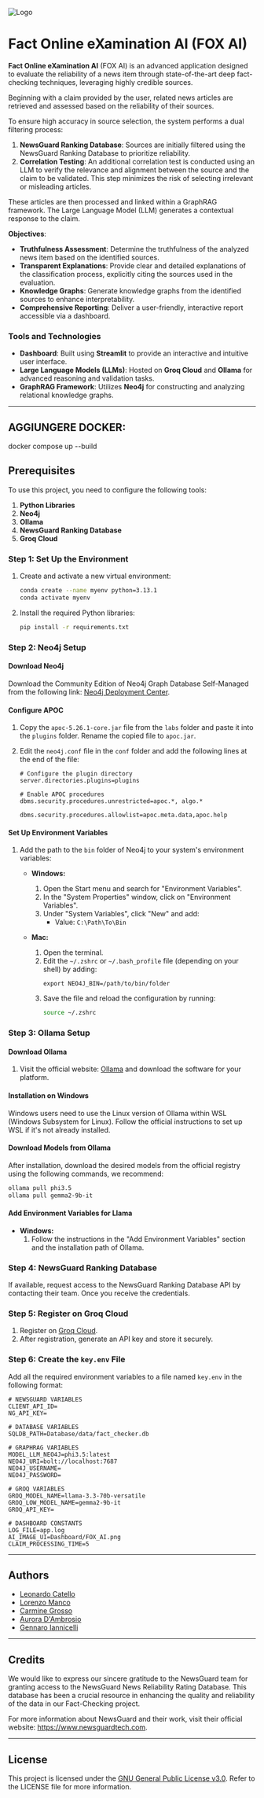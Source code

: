 ![Logo](assets/Logo.png)

# Fact Online eXamination AI (FOX AI)

**Fact Online eXamination AI** (FOX AI) is an advanced application designed to evaluate the reliability of a news item through state-of-the-art deep fact-checking techniques, leveraging highly credible sources.

Beginning with a claim provided by the user, related news articles are retrieved and assessed based on the reliability of their sources. 

To ensure high accuracy in source selection, the system performs a dual filtering process:

1. **NewsGuard Ranking Database**: Sources are initially filtered using the NewsGuard Ranking Database to prioritize reliability.
2. **Correlation Testing**: An additional correlation test is conducted using an LLM to verify the relevance and alignment between the source and the claim to be validated. This step minimizes the risk of selecting irrelevant or misleading articles.

These articles are then processed and linked within a GraphRAG framework. The Large Language Model (LLM) generates a contextual response to the claim.

**Objectives**:

- **Truthfulness Assessment**: Determine the truthfulness of the analyzed news item based on the identified sources.
- **Transparent Explanations**: Provide clear and detailed explanations of the classification process, explicitly citing the sources used in the evaluation.
- **Knowledge Graphs**: Generate knowledge graphs from the identified sources to enhance interpretability.
- **Comprehensive Reporting**: Deliver a user-friendly, interactive report accessible via a dashboard.

### Tools and Technologies

- **Dashboard**: Built using **Streamlit** to provide an interactive and intuitive user interface.
- **Large Language Models (LLMs)**: Hosted on **Groq Cloud** and **Ollama** for advanced reasoning and validation tasks.
- **GraphRAG Framework**: Utilizes **Neo4j** for constructing and analyzing relational knowledge graphs.

---
## AGGIUNGERE DOCKER: 
docker compose up --build

## Prerequisites
To use this project, you need to configure the following tools:

1. **Python Libraries** 
2. **Neo4j**
3. **Ollama**
4. **NewsGuard Ranking Database**
5. **Groq Cloud**

### Step 1: Set Up the Environment
1. Create and activate a new virtual environment:
     ```bash
     conda create --name myenv python=3.13.1
     conda activate myenv
     ```
2. Install the required Python libraries:
   ```bash
   pip install -r requirements.txt
   ```

### Step 2: Neo4j Setup

#### Download Neo4j
Download the Community Edition of Neo4j Graph Database Self-Managed from the following link: [Neo4j Deployment Center](https://neo4j.com/deployment-center/).

#### Configure APOC
1. Copy the `apoc-5.26.1-core.jar` file from the `labs` folder and paste it into the `plugins` folder. Rename the copied file to `apoc.jar`.
2. Edit the `neo4j.conf` file in the `conf` folder and add the following lines at the end of the file:

   ```
   # Configure the plugin directory
   server.directories.plugins=plugins

   # Enable APOC procedures
   dbms.security.procedures.unrestricted=apoc.*, algo.*

   dbms.security.procedures.allowlist=apoc.meta.data,apoc.help
   ```

#### Set Up Environment Variables
1. Add the path to the `bin` folder of Neo4j to your system's environment variables:

   - **Windows:**
     1. Open the Start menu and search for "Environment Variables".
     2. In the "System Properties" window, click on "Environment Variables".
     3. Under "System Variables", click "New" and add:
        - Value: `C:\Path\To\Bin`
   
   - **Mac:**
     1. Open the terminal.
     2. Edit the `~/.zshrc` or `~/.bash_profile` file (depending on your shell) by adding:
        ```
        export NEO4J_BIN=/path/to/bin/folder
        ```
     3. Save the file and reload the configuration by running:
        ```bash
        source ~/.zshrc
        ```

### Step 3: Ollama Setup

#### Download Ollama
1. Visit the official website: [Ollama](https://ollama.com/) and download the software for your platform.

#### Installation on Windows
Windows users need to use the Linux version of Ollama within WSL (Windows Subsystem for Linux). Follow the official instructions to set up WSL if it's not already installed.

#### Download Models from Ollama
After installation, download the desired models from the official registry using the following commands, we recommend:

```bash
ollama pull phi3.5
ollama pull gemma2-9b-it
```

#### Add Environment Variables for Llama
- **Windows:**
  1. Follow the instructions in the "Add Environment Variables" section and the installation path of Ollama.

### Step 4: NewsGuard Ranking Database
If available, request access to the NewsGuard Ranking Database API by contacting their team. Once you receive the credentials.

### Step 5: Register on Groq Cloud
1. Register on [Groq Cloud](https://console.groq.com/).
2. After registration, generate an API key and store it securely.

### Step 6: Create the `key.env` File
Add all the required environment variables to a file named `key.env` in the following format:

```env
# NEWSGUARD VARIABLES
CLIENT_API_ID=
NG_API_KEY=

# DATABASE VARIABLES
SQLDB_PATH=Database/data/fact_checker.db

# GRAPHRAG VARIABLES
MODEL_LLM_NEO4J=phi3.5:latest
NEO4J_URI=bolt://localhost:7687
NEO4J_USERNAME=
NEO4J_PASSWORD=

# GROQ VARIABLES
GROQ_MODEL_NAME=llama-3.3-70b-versatile
GROQ_LOW_MODEL_NAME=gemma2-9b-it
GROQ_API_KEY=

# DASHBOARD CONSTANTS
LOG_FILE=app.log
AI_IMAGE_UI=Dashboard/FOX_AI.png
CLAIM_PROCESSING_TIME=5
```

---

## Authors

- [Leonardo Catello](https://github.com/Leonard2310)
- [Lorenzo Manco](https://github.com/Rasbon99)
- [Carmine Grosso](https://github.com/httpix3l)
- [Aurora D'Ambrosio](https://github.com/AuroraD-99)
- [Gennaro Iannicelli](https://github.com/Gennaro2806)

---

## Credits
We would like to express our sincere gratitude to the NewsGuard team for granting access to the NewsGuard News Reliability Rating Database. This database has been a crucial resource in enhancing the quality and reliability of the data in our Fact-Checking project. 

For more information about NewsGuard and their work, visit their official website: https://www.newsguardtech.com.

---

## License

This project is licensed under the [GNU General Public License v3.0](LICENSE). Refer to the LICENSE file for more information.